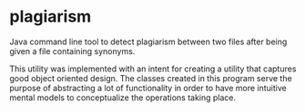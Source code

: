 # plagiarism
Java command line tool to detect plagiarism between two files after being given a file containing synonyms. 

This utility was implemented with an intent for creating a utility that captures good object oriented design. 
The classes created in this program serve the purpose of abstracting a lot of functionality in order to have more intuitive mental models to conceptualize the operations taking place.

